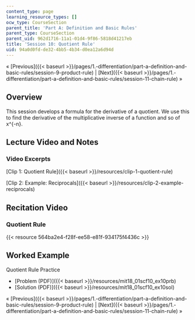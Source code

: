 ```yaml
---
content_type: page
learning_resource_types: []
ocw_type: CourseSection
parent_title: 'Part A: Definition and Basic Rules'
parent_type: CourseSection
parent_uid: 962d1716-11a1-01d4-9f86-5818d41217eb
title: 'Session 10: Quotient Rule'
uid: 94a0d0fd-de32-4bb5-4b34-d0ea12a6d94d
---
```


« [Previous]({{< baseurl >}}/pages/1.-differentiation/part-a-definition-and-basic-rules/session-9-product-rule) | [Next]({{< baseurl >}}/pages/1.-differentiation/part-a-definition-and-basic-rules/session-11-chain-rule) »

Overview
--------

This session develops a formula for the derivative of a quotient. We use this to find the derivative of the multiplicative inverse of a function and so of x^{-n}.

Lecture Video and Notes
-----------------------

### Video Excerpts

[Clip 1: Quotient Rule]({{< baseurl >}}/resources/clip-1-quotient-rule)

[Clip 2: Example: Reciprocals]({{< baseurl >}}/resources/clip-2-example-reciprocals)

Recitation Video
----------------

### Quotient Rule

{{< resource 564ba2e4-f28f-ee58-e81f-934175f4436c >}}

Worked Example
--------------

Quotient Rule Practice

*   [Problem (PDF)]({{< baseurl >}}/resources/mit18_01scf10_ex10prb)
*   [Solution (PDF)]({{< baseurl >}}/resources/mit18_01scf10_ex10sol)

« [Previous]({{< baseurl >}}/pages/1.-differentiation/part-a-definition-and-basic-rules/session-9-product-rule) | [Next]({{< baseurl >}}/pages/1.-differentiation/part-a-definition-and-basic-rules/session-11-chain-rule) »